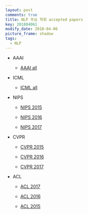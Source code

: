 ```yaml
---
layout: post
comments: true
title: NLP 주요 학회 accepted papers
key: 201804061
modify_date: 2018-04-06
picture_frame: shadow
tags:
  - NLP
---
```


- AAAI

  - [AAAI all](https://www.aaai.org/Library/AAAI/aaai-library.php)

- ICML

  - [ICML all](https://icml.cc/Conferences/2017/Schedule?type=Poster)

- NIPS

  - [NIPS 2015](https://nips.cc/Conferences/2015/AcceptedPapers)

  - [NIPS 2016](https://nips.cc/Conferences/2016/AcceptedPapers)

  - [NIPS 2017](https://nips.cc/Conferences/2017/Schedule?type=Poster)

- CVPR

  - [CVPR 2015](http://openaccess.thecvf.com/CVPR2015.py)

  - [CVPR 2016](http://openaccess.thecvf.com/CVPR2016.py)

  - [CVPR 2017](http://openaccess.thecvf.com/CVPR2017.py)

- ACL

  - [ACL 2017](https://acl2017.wordpress.com/2017/04/05/accepted-papers-and-demonstrations/)

  - [ACL 2016](https://blog.csdn.net/GarfieldEr007/article/details/51684801)

  - [ACL 2015](http://acl2015.org/accepted_papers.html)

<!--more-->
